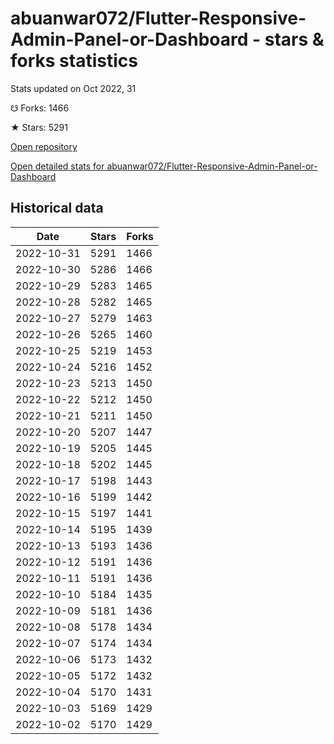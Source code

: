 # abuanwar072/Flutter-Responsive-Admin-Panel-or-Dashboard - stars & forks statistics

Stats updated on Oct 2022, 31

☋ Forks: 1466

★ Stars: 5291

[Open repository](https://github.com/abuanwar072/Flutter-Responsive-Admin-Panel-or-Dashboard)

[Open detailed stats for abuanwar072/Flutter-Responsive-Admin-Panel-or-Dashboard](https://reviewgithub.com/rep/abuanwar072/Flutter-Responsive-Admin-Panel-or-Dashboard)

## Historical data
| Date | Stars | Forks |
|------|-------|-------|
| 2022-10-31 | 5291 | 1466 | 
| 2022-10-30 | 5286 | 1466 | 
| 2022-10-29 | 5283 | 1465 | 
| 2022-10-28 | 5282 | 1465 | 
| 2022-10-27 | 5279 | 1463 | 
| 2022-10-26 | 5265 | 1460 | 
| 2022-10-25 | 5219 | 1453 | 
| 2022-10-24 | 5216 | 1452 | 
| 2022-10-23 | 5213 | 1450 | 
| 2022-10-22 | 5212 | 1450 | 
| 2022-10-21 | 5211 | 1450 | 
| 2022-10-20 | 5207 | 1447 | 
| 2022-10-19 | 5205 | 1445 | 
| 2022-10-18 | 5202 | 1445 | 
| 2022-10-17 | 5198 | 1443 | 
| 2022-10-16 | 5199 | 1442 | 
| 2022-10-15 | 5197 | 1441 | 
| 2022-10-14 | 5195 | 1439 | 
| 2022-10-13 | 5193 | 1436 | 
| 2022-10-12 | 5191 | 1436 | 
| 2022-10-11 | 5191 | 1436 | 
| 2022-10-10 | 5184 | 1435 | 
| 2022-10-09 | 5181 | 1436 | 
| 2022-10-08 | 5178 | 1434 | 
| 2022-10-07 | 5174 | 1434 | 
| 2022-10-06 | 5173 | 1432 | 
| 2022-10-05 | 5172 | 1432 | 
| 2022-10-04 | 5170 | 1431 | 
| 2022-10-03 | 5169 | 1429 | 
| 2022-10-02 | 5170 | 1429 | 

